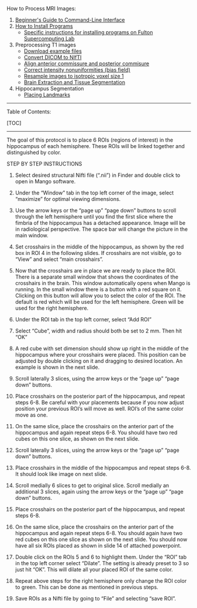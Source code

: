 How to Process MRI Images:

1. [Beginner's Guide to Command-Line Interface](begin_primer)
2. [How to Install Programs](Home)
	 * [Specific instructions for installing programs on Fulton Supercomputing Lab](https://bitbucket.org/njhunsaker/fsl)
3. Preprocessing T1 images
     * [Download example files](https://bitbucket.org/njhunsaker/preprocessing-t1-example)
     * [Convert DICOM to NIfTI](preprocessing_dcm2nii)
     * [Align anterior commissure and posterior commisure](preprocessing_acpcdetect)
     * [Correct intensity nonuniformities (bias field)](preprocessing_N4BiasFieldCorrection)
     * [Resample images to isotropic voxel size 1](preprocessing_resample)
     * [Brain Extraction and Tissue Segmentation](preprocessing_antscorticalthickness)
4. Hippocampus Segmentation
     * [Placing Landmarks](hpc_landmarks)

---------------------------------------

Table of Contents:

[TOC]

---------------------------------------

The goal of this protocol is to place 6 ROIs (regions of interest) in the hippocampus of each hemisphere. 
These ROIs will be linked together and distinguished by color.

STEP BY STEP INSTRUCTIONS

1. Select desired structural Nifti file (“.nii”) in Finder and double click to open in Mango software.
 
2. Under the “Window” tab in the top left corner of the image, select “maximize” for optimal viewing dimensions.

3. Use the arrow keys or the “page up” “page down” buttons to scroll through the left hemisphere until you find the first slice where the fimbria of the hippocampus has a detached appearance.  Image will be in radiological perspective. The space bar will change the picture in the main window.

4. Set crosshairs in the middle of the hippocampus, as shown by the red box in ROI 4 in the following slides. If crosshairs are not visible, go to “View” and select “main crosshairs”. 

5. Now that the crosshairs are in place we are ready to place the ROI. There is a separate small window that shows the coordinates of the crosshairs in the brain. This window automatically opens when Mango is running. In the small window there is a button with a red square on it. Clicking on this button will allow you to select the color of the ROI. The default is red which will be used for the left hemisphere. Green will be used for the right hemisphere.
 
6. Under the ROI tab in the top left corner, select “Add ROI”
 
7. Select “Cube”, width and radius should both be set to 2 mm. Then hit “OK” 

8. A red cube with set dimension should show up right in the middle of the hippocampus where your crosshairs were placed. This position can be adjusted by double clicking on it and dragging to desired location. An example is shown in the next slide.

9. Scroll laterally 3 slices, using the arrow keys or the “page up” “page down” buttons.

10. Place crosshairs on the posterior part of the hippocampus, and repeat steps 6-8. Be careful with your placements because if you now adjust position your previous ROI’s will move as well. ROI’s of the same color move as one.
 
11. On the same slice, place the crosshairs on the anterior part of the hippocampus and again repeat steps 6-8. You should have two red cubes on this one slice, as shown on the next slide.

12. Scroll laterally 3 slices, using the arrow keys or the “page up” “page down” buttons.

13. Place crosshairs in the middle of the hippocampus and repeat steps 6-8. It should look like image on next slide.

14. Scroll medially 6 slices to get to original slice. Scroll medially an additional 3 slices, again using the arrow keys or the “page up” “page down” buttons.

15. Place crosshairs on the posterior part of the hippocampus, and repeat steps 6-8.

16. On the same slice, place the crosshairs on the anterior part of the hippocampus and again repeat steps 6-8. You should again have two red cubes on this one slice as shown on the next slide.
You should now have all six ROIs placed as shown in slide 14 of attached powerpoint.

17. Double click on the ROIs 5 and 6 to highlight them. Under the “ROI” tab in the top left corner select “Dilate”. The setting is already preset to 3 so just hit “OK”.  This will dilate all your placed ROI of the same color.

18. Repeat above steps for the right hemisphere only change the ROI color to green. This can be done as mentioned in previous steps.
 
19. Save ROIs as a Nifti file by going to “File” and selecting “save ROI”. 
